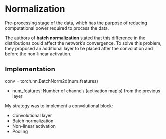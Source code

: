 # Normalization

Pre-processing stage of the data, which has the purpose of reducing computational power required to process the data.

The authors of **batch normalization** stated that this difference in the distributions could affect the network's convergence. To solve this problem, they proposed an additional layer to be placed after the convolution and before the non-linear activation.

## Implementation

conv = torch.nn.BatchNorm2d(num_features)

* num_features: Number of channels (activation map's) from the previous layer

My strategy was to implement a convolutional block:
* Convolutional layer
* Batch normalization
* Non-linear activation
* Pooling